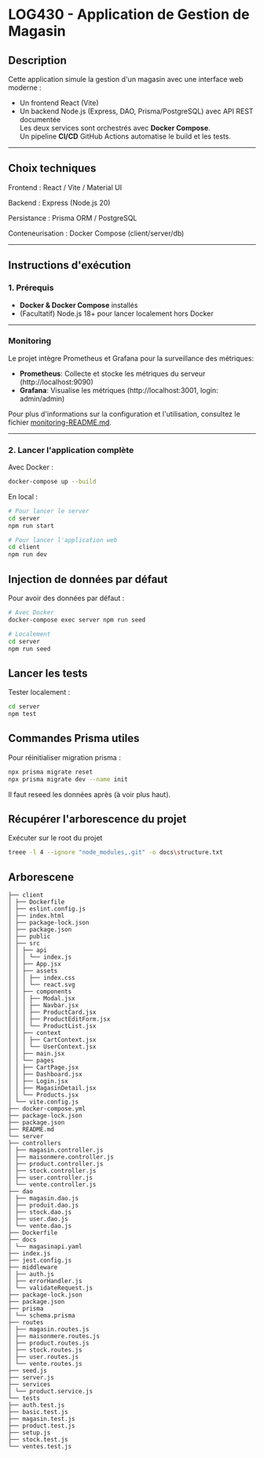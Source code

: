 # LOG430 - Application de Gestion de Magasin

## Description

Cette application simule la gestion d'un magasin avec une interface web moderne :  

- Un frontend React (Vite)
- Un backend Node.js (Express, DAO, Prisma/PostgreSQL) avec API REST documentée  
  Les deux services sont orchestrés avec **Docker Compose**.  
  Un pipeline **CI/CD** GitHub Actions automatise le build et les tests.

---

## Choix techniques

Frontend : React / Vite / Material UI

Backend : Express (Node.js 20)

Persistance : Prisma ORM / PostgreSQL

Conteneurisation : Docker Compose (client/server/db)

---

## Instructions d'exécution

### 1. **Prérequis**

- **Docker & Docker Compose** installés
- (Facultatif) Node.js 18+ pour lancer localement hors Docker

---

### Monitoring

Le projet intègre Prometheus et Grafana pour la surveillance des métriques:

- **Prometheus**: Collecte et stocke les métriques du serveur (http://localhost:9090)
- **Grafana**: Visualise les métriques (http://localhost:3001, login: admin/admin)

Pour plus d'informations sur la configuration et l'utilisation, consultez le fichier [monitoring-README.md](monitoring-README.md).

---

### 2. **Lancer l'application complète**

Avec Docker :

```bash
docker-compose up --build
```

En local :

```bash
# Pour lancer le server
cd server
npm run start
```

```bash
# Pour lancer l'application web
cd client
npm run dev
```

## Injection de données par défaut

Pour avoir des données par défaut :

```bash
# Avec Docker
docker-compose exec server npm run seed

# Localement
cd server
npm run seed
```

## Lancer les tests

Tester localement :

```bash
cd server
npm test
```

## Commandes Prisma utiles

Pour réinitialiser migration prisma :

```bash
npx prisma migrate reset
npx prisma migrate dev --name init
```

Il faut reseed les données après (à voir plus haut).

## Récupérer l'arborescence du projet

Exécuter sur le root du projet

```bash
treee -l 4 --ignore "node_modules,.git" -o docs\structure.txt
```

## Arborescene

```text
├── client
│ ├── Dockerfile
│ ├── eslint.config.js
│ ├── index.html
│ ├── package-lock.json
│ ├── package.json
│ ├── public
│ ├── src
│ │ ├── api
│ │ │ └── index.js
│ │ ├── App.jsx
│ │ ├── assets
│ │ │ ├── index.css
│ │ │ └── react.svg
│ │ ├── components
│ │ │ ├── Modal.jsx
│ │ │ ├── Navbar.jsx
│ │ │ ├── ProductCard.jsx
│ │ │ ├── ProductEditForm.jsx
│ │ │ └── ProductList.jsx
│ │ ├── context
│ │ │ ├── CartContext.jsx
│ │ │ └── UserContext.jsx
│ │ ├── main.jsx
│ │ └── pages
│ │ ├── CartPage.jsx
│ │ ├── Dashboard.jsx
│ │ ├── Login.jsx
│ │ ├── MagasinDetail.jsx
│ │ └── Products.jsx
│ └── vite.config.js
├── docker-compose.yml
├── package-lock.json
├── package.json
├── README.md
└── server
├── controllers
│ ├── magasin.controller.js
│ ├── maisonmere.controller.js
│ ├── product.controller.js
│ ├── stock.controller.js
│ ├── user.controller.js
│ └── vente.controller.js
├── dao
│ ├── magasin.dao.js
│ ├── produit.dao.js
│ ├── stock.dao.js
│ ├── user.dao.js
│ └── vente.dao.js
├── Dockerfile
├── docs
│ └── magasinapi.yaml
├── index.js
├── jest.config.js
├── middleware
│ ├── auth.js
│ ├── errorHandler.js
│ └── validateRequest.js
├── package-lock.json
├── package.json
├── prisma
│ └── schema.prisma
├── routes
│ ├── magasin.routes.js
│ ├── maisonmere.routes.js
│ ├── product.routes.js
│ ├── stock.routes.js
│ ├── user.routes.js
│ └── vente.routes.js
├── seed.js
├── server.js
├── services
│ └── product.service.js
└── tests
├── auth.test.js
├── basic.test.js
├── magasin.test.js
├── product.test.js
├── setup.js
├── stock.test.js
└── ventes.test.js

```

